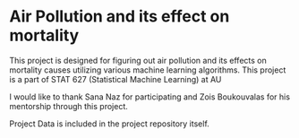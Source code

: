# Air Pollution and its effect on mortality
This project is designed for figuring out air pollution and its effects on mortality causes utilizing various machine learning algorithms. This project is a part of STAT 627 (Statistical Machine Learning) at AU

I would like to thank Sana Naz for participating and Zois Boukouvalas for his mentorship through this project. 

Project Data is included in the project repository itself. 



